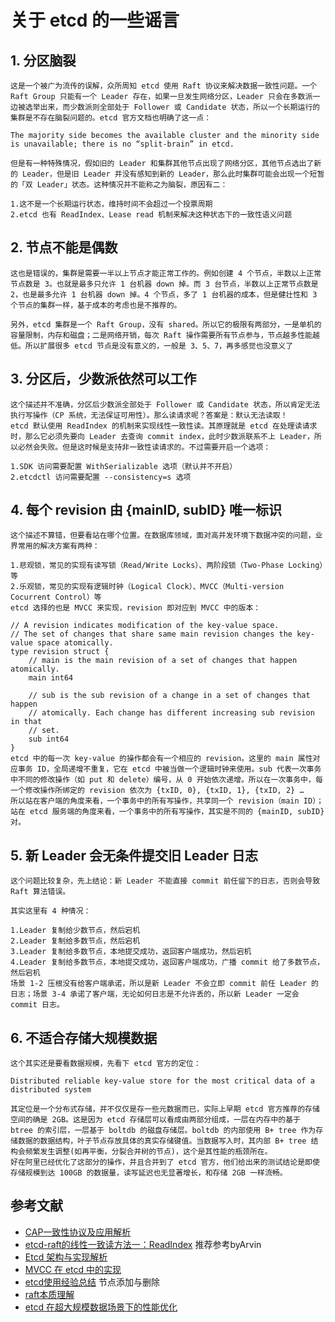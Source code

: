 # 关于 etcd 的一些谣言

## 1. 分区脑裂
```
这是一个被广为流传的误解，众所周知 etcd 使用 Raft 协议来解决数据一致性问题。一个 Raft Group 只能有一个 Leader 存在，如果一旦发生网络分区，Leader 只会在多数派一边被选举出来，而少数派则全部处于 Follower 或 Candidate 状态，所以一个长期运行的集群是不存在脑裂问题的。etcd 官方文档也明确了这一点：

The majority side becomes the available cluster and the minority side is unavailable; there is no “split-brain” in etcd.

但是有一种特殊情况，假如旧的 Leader 和集群其他节点出现了网络分区，其他节点选出了新的 Leader，但是旧 Leader 并没有感知到新的 Leader，那么此时集群可能会出现一个短暂的「双 Leader」状态。这种情况并不能称之为脑裂，原因有二：

1.这不是一个长期运行状态，维持时间不会超过一个投票周期
2.etcd 也有 ReadIndex、Lease read 机制来解决这种状态下的一致性语义问题
```

## 2. 节点不能是偶数
```
这也是错误的，集群是需要一半以上节点才能正常工作的。例如创建 4 个节点，半数以上正常节点数是 3。也就是最多只允许 1 台机器 down 掉。而 3 台节点，半数以上正常节点数是 2，也是最多允许 1 台机器 down 掉。4 个节点，多了 1 台机器的成本，但是健壮性和 3 个节点的集群一样，基于成本的考虑也是不推荐的。

另外，etcd 集群是一个 Raft Group，没有 shared。所以它的极限有两部分，一是单机的容量限制，内存和磁盘；二是网络开销，每次 Raft 操作需要所有节点参与，节点越多性能越低。所以扩展很多 etcd 节点是没有意义的，一般是 3、5、7，再多感觉也没意义了
```

## 3. 分区后，少数派依然可以工作
```
这个描述并不准确，分区后少数派全部处于 Follower 或 Candidate 状态，所以肯定无法执行写操作（CP 系统，无法保证可用性）。那么读请求呢？答案是：默认无法读取！
etcd 默认使用 ReadIndex 的机制来实现线性一致性读。其原理就是 etcd 在处理读请求时，那么它必须先要向 Leader 去查询 commit index，此时少数派联系不上 Leader，所以必然会失败。但是这时候是支持非一致性读请求的。不过需要开启一个选项：

1.SDK 访问需要配置 WithSerializable 选项（默认并不开启）
2.etcdctl 访问需要配置 --consistency=s 选项
```

## 4. 每个 revision 由 {mainID, subID} 唯一标识
```
这个描述不算错，但要看站在哪个位置。在数据库领域，面对高并发环境下数据冲突的问题，业界常用的解决方案有两种：

1.悲观锁，常见的实现有读写锁（Read/Write Locks）、两阶段锁（Two-Phase Locking）等
2.乐观锁，常见的实现有逻辑时钟（Logical Clock）、MVCC（Multi-version Cocurrent Control）等
etcd 选择的也是 MVCC 来实现，revision 即对应到 MVCC 中的版本：

// A revision indicates modification of the key-value space.
// The set of changes that share same main revision changes the key-value space atomically.
type revision struct {
    // main is the main revision of a set of changes that happen atomically.
    main int64

    // sub is the sub revision of a change in a set of changes that happen
    // atomically. Each change has different increasing sub revision in that
    // set.
    sub int64
}
etcd 中的每一次 key-value 的操作都会有一个相应的 revision。这里的 main 属性对应事务 ID，全局递增不重复，它在 etcd 中被当做一个逻辑时钟来使用。sub 代表一次事务中不同的修改操作（如 put 和 delete）编号，从 0 开始依次递增。所以在一次事务中，每一个修改操作所绑定的 revision 依次为 {txID, 0}, {txID, 1}, {txID, 2} …
所以站在客户端的角度来看，一个事务中的所有写操作，共享同一个 revision（main ID）；站在 etcd 服务端的角度来看，一个事务中的所有写操作，其实是不同的 {mainID, subID} 对。
```

## 5. 新 Leader 会无条件提交旧 Leader 日志
```
这个问题比较复杂，先上结论：新 Leader 不能直接 commit 前任留下的日志，否则会导致 Raft 算法错误。

其实这里有 4 种情况：

1.Leader 复制给少数节点，然后宕机
2.Leader 复制给多数节点，然后宕机
3.Leader 复制给多数节点，本地提交成功，返回客户端成功，然后宕机
4.Leader 复制给多数节点，本地提交成功，返回客户端成功，广播 commit 给了多数节点，然后宕机
场景 1-2 压根没有给客户端承诺，所以是新 Leader 不会立即 commit 前任 Leader 的日志；场景 3-4 承诺了客户端，无论如何日志是不允许丢的，所以新 Leader 一定会 commit 日志。
```

## 6. 不适合存储大规模数据
```
这个其实还是要看数据规模，先看下 etcd 官方的定位：

Distributed reliable key-value store for the most critical data of a distributed system

其定位是一个分布式存储，并不仅仅是存一些元数据而已，实际上早期 etcd 官方推荐的存储空间的确是 2GB。这是因为 etcd 存储层可以看成由两部分组成，一层在内存中的基于 btree 的索引层，一层基于 boltdb 的磁盘存储层。boltdb 的内部使用 B+ tree 作为存储数据的数据结构，叶子节点存放具体的真实存储键值。当数据写入时，其内部 B+ tree 结构会频繁发生调整(如再平衡，分裂合并树的节点)，这个是其性能的瓶颈所在。
好在阿里已经优化了这部分的操作，并且合并到了 etcd 官方，他们给出来的测试结论是即使存储规模到达 100GB 的数据量，读写延迟也无显著增长，和存储 2GB 一样流畅。
```

## 参考文献

- [CAP一致性协议及应用解析](https://tech.youzan.com/cap-coherence-protocol-and-application-analysis/)
- [etcd-raft的线性一致读方法一：ReadIndex](https://zhuanlan.zhihu.com/p/31050303) 推荐参考byArvin
- [Etcd 架构与实现解析](http://jolestar.com/etcd-architecture/)
- [MVCC 在 etcd 中的实现](https://blog.betacat.io/post/mvcc-implementation-in-etcd/)
- [etcd使用经验总结](https://alexstocks.github.io/html/etcd.html) 节点添加与删除
- [raft本质理解](https://yuerblog.cc/2018/07/28/understand-raft/)
- [etcd 在超大规模数据场景下的性能优化](https://segmentfault.com/a/1190000019185217)